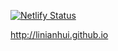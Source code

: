 
[![Netlify Status](https://api.netlify.com/api/v1/badges/34aa987e-162c-41a0-88ed-dbfb6fce322c/deploy-status)](https://app.netlify.com/sites/nifty-wozniak-2ea9d2/deploys)

http://linianhui.github.io